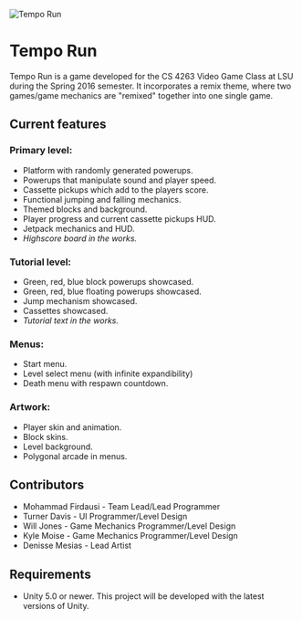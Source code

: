 ![Tempo Run](http://i.imgur.com/N2IM67L.png)

# Tempo Run
Tempo Run is a game developed for the CS 4263 Video Game Class at LSU during the Spring 2016 semester. It incorporates a remix theme, where two games/game mechanics are "remixed" together into one single game. 

## Current features

### Primary level:
* Platform with randomly generated powerups.
* Powerups that manipulate sound and player speed.
* Cassette pickups which add to the players score.
* Functional jumping and falling mechanics.
* Themed blocks and background.
* Player progress and current cassette pickups HUD.
* Jetpack mechanics and HUD.
* *Highscore board in the works.*

### Tutorial level:
* Green, red, blue block powerups showcased.
* Green, red, blue floating powerups showcased.
* Jump mechanism showcased.
* Cassettes showcased.
* *Tutorial text in the works.*

### Menus:
* Start menu.
* Level select menu (with infinite expandibility)
* Death menu with respawn countdown.

### Artwork:
* Player skin and animation.
* Block skins.
* Level background.
* Polygonal arcade in menus.

## Contributors
* Mohammad Firdausi - Team Lead/Lead Programmer
* Turner Davis - UI Programmer/Level Design
* Will Jones - Game Mechanics Programmer/Level Design
* Kyle Moise - Game Mechanics Programmer/Level Design
* Denisse Mesias - Lead Artist

## Requirements
* Unity 5.0 or newer. This project will be developed with the latest versions of Unity. 
